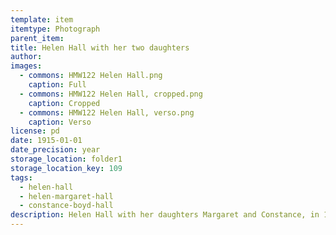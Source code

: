 ```yaml
---
template: item
itemtype: Photograph
parent_item: 
title: Helen Hall with her two daughters
author: 
images:
  - commons: HMW122 Helen Hall.png
    caption: Full
  - commons: HMW122 Helen Hall, cropped.png
    caption: Cropped
  - commons: HMW122 Helen Hall, verso.png
    caption: Verso
license: pd
date: 1915-01-01
date_precision: year
storage_location: folder1
storage_location_key: 109
tags:
  - helen-hall
  - helen-margaret-hall
  - constance-boyd-hall
description: Helen Hall with her daughters Margaret and Constance, in 1915.
---
```

